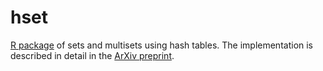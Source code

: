 # hset
[R package](https://CRAN.R-project.org/package=hset)  of sets and multisets using hash tables.
The implementation is described in detail in the [ArXiv preprint](https://arxiv.org/abs/2304.09809).
